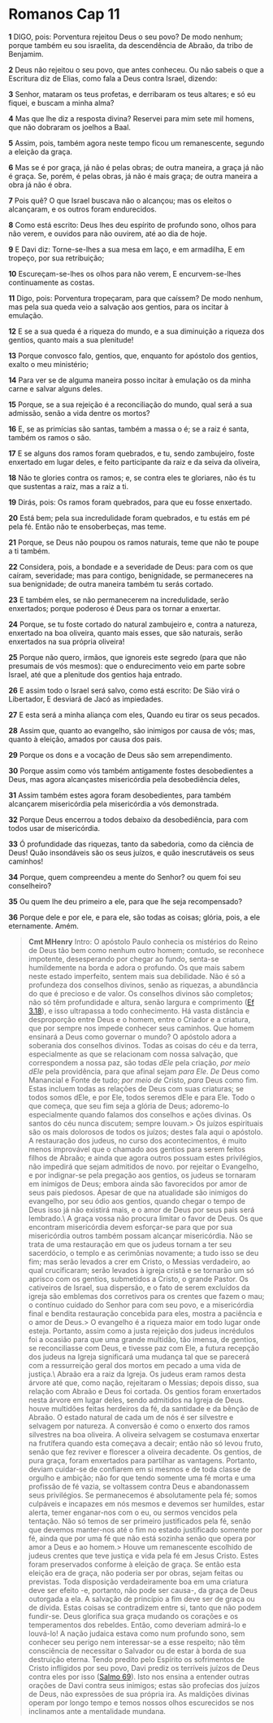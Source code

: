 # Romanos Cap 11

**1** 	DIGO, pois: Porventura rejeitou Deus o seu povo? De modo nenhum; porque também eu sou israelita, da descendência de Abraão, da tribo de Benjamim.

**2** 	Deus não rejeitou o seu povo, que antes conheceu. Ou não sabeis o que a Escritura diz de Elias, como fala a Deus contra Israel, dizendo:

**3** 	Senhor, mataram os teus profetas, e derribaram os teus altares; e só eu fiquei, e buscam a minha alma?

**4** 	Mas que lhe diz a resposta divina? Reservei para mim sete mil homens, que não dobraram os joelhos a Baal.

**5** 	Assim, pois, também agora neste tempo ficou um remanescente, segundo a eleição da graça.

**6** 	Mas se é por graça, já não é pelas obras; de outra maneira, a graça já não é graça. Se, porém, é pelas obras, já não é mais graça; de outra maneira a obra já não é obra.

**7** 	Pois quê? O que Israel buscava não o alcançou; mas os eleitos o alcançaram, e os outros foram endurecidos.

**8** 	Como está escrito: Deus lhes deu espírito de profundo sono, olhos para não verem, e ouvidos para não ouvirem, até ao dia de hoje.

**9** 	E Davi diz: Torne-se-lhes a sua mesa em laço, e em armadilha, E em tropeço, por sua retribuição;

**10** 	Escureçam-se-lhes os olhos para não verem, E encurvem-se-lhes continuamente as costas.

**11** 	Digo, pois: Porventura tropeçaram, para que caíssem? De modo nenhum, mas pela sua queda veio a salvação aos gentios, para os incitar à emulação.

**12** 	E se a sua queda é a riqueza do mundo, e a sua diminuição a riqueza dos gentios, quanto mais a sua plenitude!

**13** 	Porque convosco falo, gentios, que, enquanto for apóstolo dos gentios, exalto o meu ministério;

**14** 	Para ver se de alguma maneira posso incitar à emulação os da minha carne e salvar alguns deles.

**15** 	Porque, se a sua rejeição é a reconciliação do mundo, qual será a sua admissão, senão a vida dentre os mortos?

**16** 	E, se as primícias são santas, também a massa o é; se a raiz é santa, também os ramos o são.

**17** 	E se alguns dos ramos foram quebrados, e tu, sendo zambujeiro, foste enxertado em lugar deles, e feito participante da raiz e da seiva da oliveira,

**18** 	Não te glories contra os ramos; e, se contra eles te gloriares, não és tu que sustentas a raiz, mas a raiz a ti.

**19** 	Dirás, pois: Os ramos foram quebrados, para que eu fosse enxertado.

**20** 	Está bem; pela sua incredulidade foram quebrados, e tu estás em pé pela fé. Então não te ensoberbeças, mas teme.

**21** 	Porque, se Deus não poupou os ramos naturais, teme que não te poupe a ti também.

**22** 	Considera, pois, a bondade e a severidade de Deus: para com os que caíram, severidade; mas para contigo, benignidade, se permaneceres na sua benignidade; de outra maneira também tu serás cortado.

**23** 	E também eles, se não permanecerem na incredulidade, serão enxertados; porque poderoso é Deus para os tornar a enxertar.

**24** 	Porque, se tu foste cortado do natural zambujeiro e, contra a natureza, enxertado na boa oliveira, quanto mais esses, que são naturais, serão enxertados na sua própria oliveira!

**25** 	Porque não quero, irmãos, que ignoreis este segredo (para que não presumais de vós mesmos): que o endurecimento veio em parte sobre Israel, até que a plenitude dos gentios haja entrado.

**26** 	E assim todo o Israel será salvo, como está escrito: De Sião virá o Libertador, E desviará de Jacó as impiedades.

**27** 	E esta será a minha aliança com eles, Quando eu tirar os seus pecados.

**28** 	Assim que, quanto ao evangelho, são inimigos por causa de vós; mas, quanto à eleição, amados por causa dos pais.

**29** 	Porque os dons e a vocação de Deus são sem arrependimento.

**30** 	Porque assim como vós também antigamente fostes desobedientes a Deus, mas agora alcançastes misericórdia pela desobediência deles,

**31** 	Assim também estes agora foram desobedientes, para também alcançarem misericórdia pela misericórdia a vós demonstrada.

**32** 	Porque Deus encerrou a todos debaixo da desobediência, para com todos usar de misericórdia.

**33** 	Ó profundidade das riquezas, tanto da sabedoria, como da ciência de Deus! Quão insondáveis são os seus juízos, e quão inescrutáveis os seus caminhos!

**34** 	Porque, quem compreendeu a mente do Senhor? ou quem foi seu conselheiro?

**35** 	Ou quem lhe deu primeiro a ele, para que lhe seja recompensado?

**36** 	Porque dele e por ele, e para ele, são todas as coisas; glória, pois, a ele eternamente. Amém.


> **Cmt MHenry** Intro: O apóstolo Paulo conhecia os mistérios do Reino de Deus tão bem como nenhum outro homem; contudo, se reconhece impotente, desesperando por chegar ao fundo, senta-se humildemente na borda e adora o profundo. Os que mais sabem neste estado imperfeito, sentem mais sua debilidade. Não é só a profundeza dos conselhos divinos, senão as riquezas, a abundância do que é precioso e de valor. Os conselhos divinos são completos; não só têm profundidade e altura, senão largura e comprimento ([Ef 3.18](../49N-Ef/03.md#18)), e isso ultrapassa a todo conhecimento. Há vasta distância e desproporção entre Deus e o homem, entre o Criador e a criatura, que por sempre nos impede conhecer seus caminhos. Que homem ensinará a Deus como governar o mundo? O apóstolo adora a soberania dos conselhos divinos. Todas as coisas do céu e da terra, especialmente as que se relacionam com nossa salvação, que correspondem a nossa paz, são todas *dEle* pela criação, *por meio dEle* pela providência, para que afinal sejam *para Ele*. *De* Deus como Manancial e Fonte de tudo; *por meio de* Cristo, *para* Deus como fim. Estas incluem todas as relações de Deus com suas criaturas; se todos somos dEle, e por Ele, todos seremos dEle e para Ele. Todo o que começa, que seu fim seja a glória de Deus; adoremo-lo especialmente quando falamos dos conselhos e ações divinas. Os santos do céu nunca discutem; sempre louvam.> Os juízos espirituais são os mais dolorosos de todos os juízos; destes fala aqui o apóstolo. A restauração dos judeus, no curso dos acontecimentos, é muito menos improvável que o chamado aos gentios para serem feitos filhos de Abraão; e ainda que agora outros possuam estes privilégios, não impedirá que sejam admitidos de novo. por rejeitar o Evangelho, e por indignar-se pela pregação aos gentios, os judeus se tornaram em inimigos de Deus; embora ainda são favorecidos por amor de seus pais piedosos. Apesar de que na atualidade são inimigos do evangelho, por seu ódio aos gentios, quando chegar o tempo de Deus isso já não existirá mais, e o amor de Deus por seus pais será lembrado.\ A graça vossa não procura limitar o favor de Deus. Os que encontram misericórdia devem esforçar-se para que por sua misericórdia outros também possam alcançar misericórdia. Não se trata de uma restauração em que os judeus tornam a ter seu sacerdócio, o templo e as cerimônias novamente; a tudo isso se deu fim; mas serão levados a crer em Cristo, o Messias verdadeiro, ao qual crucificaram; serão levados à igreja cristã e se tornarão um só aprisco com os gentios, submetidos a Cristo, o grande Pastor. Os cativeiros de Israel, sua dispersão, e o fato de serem excluídos da igreja são emblemas dos corretivos para os crentes que fazem o mau; o contínuo cuidado do Senhor para com seu povo, e a misericórdia final e bendita restauração concebida para eles, mostra a paciência e o amor de Deus.> O evangelho é a riqueza maior em todo lugar onde esteja. Portanto, assim como a justa rejeição dos judeus incrédulos foi a ocasião para que uma grande multidão, tão imensa, de gentios, se reconciliasse com Deus, e tivesse paz com Ele, a futura recepção dos judeus na Igreja significará uma mudança tal que se parecerá com a ressurreição geral dos mortos em pecado a uma vida de justiça.\ Abraão era a raiz da Igreja. Os judeus eram ramos desta árvore até que, como nação, rejeitaram o Messias; depois disso, sua relação com Abraão e Deus foi cortada. Os gentios foram enxertados nesta árvore em lugar deles, sendo admitidos na Igreja de Deus. houve multidões feitas herdeiros da fé, da santidade e da bênção de Abraão. O estado natural de cada um de nós é ser silvestre e selvagem por natureza. A conversão é como o enxerto dos ramos silvestres na boa oliveira. A oliveira selvagem se costumava enxertar na frutífera quando esta começava a decair; então não só levou fruto, senão que fez reviver e florescer a oliveira decadente. Os gentios, de pura graça, foram enxertados para partilhar as vantagens. Portanto, deviam cuidar-se de confiarem em si mesmos e de toda classe de orgulho e ambição; não for que tendo somente uma fé morta e uma profissão de fé vazia, se voltassem contra Deus e abandonassem seus privilégios. Se permanecemos é absolutamente pela fé; somos culpáveis e incapazes em nós mesmos e devemos ser humildes, estar alerta, temer enganar-nos com o eu, ou sermos vencidos pela tentação. Não só temos de ser primeiro justificados pela fé, senão que devemos manter-nos até o fim no estado justificado somente por fé, ainda que por uma fé que não está sozinha senão que opera por amor a Deus e ao homem.> Houve um remanescente escolhido de judeus crentes que teve justiça e vida pela fé em Jesus Cristo. Estes foram preservados conforme à eleição de graça. Se então esta eleição era de graça, não poderia ser por obras, sejam feitas ou previstas. Toda disposição verdadeiramente boa em uma criatura deve ser efeito -e, portanto, não pode ser causa-, da graça de Deus outorgada a ela. A salvação de princípio a fim deve ser de graça ou de dívida. Estas coisas se contradizem entre si, tanto que não podem fundir-se. Deus glorifica sua graça mudando os corações e os temperamentos dos rebeldes. Então, como deveriam admirá-lo e louvá-lo! A nação judaica estava como num profundo sono, sem conhecer seu perigo nem interessar-se a esse respeito; não têm consciência de necessitar o Salvador ou de estar à borda de sua destruição eterna. Tendo predito pelo Espírito os sofrimentos de Cristo infligidos por seu povo, Davi prediz os terríveis juízos de Deus contra eles por isso ([Salmo 69](../19A-Sl/69.md#0)). Isto nos ensina a entender outras orações de Davi contra seus inimigos; estas são profecias dos juízos de Deus, não expressões de sua própria ira. As maldições divinas operam por longo tempo e temos nossos olhos escurecidos se nos inclinamos ante a mentalidade mundana.